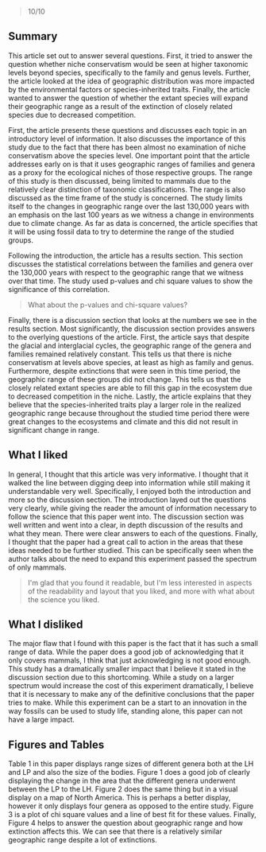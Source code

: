 > 10/10

## Summary
        
This article set out to answer several questions. First, it tried to answer the question whether niche conservatism would be seen at higher taxonomic levels beyond species, specifically to the family and genus levels. Further, the article looked at the idea of geographic distribution was more impacted by the environmental factors or species-inherited traits. Finally, the article wanted to answer the question of whether the extant species will expand their geographic range as a result of the extinction of closely related species due to decreased competition. 
        
First, the article presents these questions and discusses each topic in an introductory level of information. It also discusses the importance of this study due to the fact that there has been almost no examination of niche conservatism above the species level. One important point that the article addresses early on is that it uses geographic ranges of families and genera as a proxy for the ecological niches of those respective groups. The range of this study is then discussed, being limited to mammals due to the relatively clear distinction of taxonomic classifications. The range is also discussed as the time frame of the study is concerned. The study limits itself to the changes in geographic range over the last 130,000 years with an emphasis on the last 100 years as we witness a change in environments due to climate change. As far as data is concerned, the article specifies that it will be using fossil data to try to determine the range of the studied groups. 
  
Following the introduction, the article has a results section. This section discusses the statistical correlations between the families and genera over the 130,000 years with respect to the geographic range that we witness over that time. The study used p-values and chi square values to show the significance of this correlation. 

> What about the p-values and chi-square values?

Finally, there is a discussion section that looks at the numbers we see in the results section. Most significantly, the discussion section provides answers to the overlying questions of the article. First, the article says that despite the glacial and interglacial cycles, the geographic range of the genera and families remained relatively constant. This tells us that there is niche conservatism at levels above species, at least as high as family and genus. Furthermore, despite extinctions that were seen in this time period, the geographic range of these groups did not change. This tells us that the closely related extant species are able to fill this gap in the ecosystem due to decreased competition in the niche. Lastly, the article explains that they believe that the species-inherited traits play a larger role in the realized geographic range because throughout the studied time period there were great changes to the ecosystems and climate and this did not result in significant change in range. 

## What I liked

In general, I thought that this article was very informative. I thought that it walked the line between digging deep into information while still making it understandable very well. Specifically, I enjoyed both the introduction and more so the discussion section. The introduction layed out the questions very clearly, while giving the reader the amount of information necessary to follow the science that this paper went into. The discussion section was well written and went into a clear, in depth discussion of the results and what they mean. There were clear answers to each of the questions. Finally, I thought that the paper had a great call to action in the areas that these ideas needed to be further studied. This can be specifically seen when the author talks about the need to expand this experiment passed the spectrum of only mammals. 

> I'm glad that you found it readable, but I'm less interested in aspects of the readability and layout that you liked, and more with what about the science you liked.
 
## What I disliked
 
The major flaw that I found with this paper is the fact that it has such a small range of data. While the paper does a good job of acknowledging that it only covers mammals, I think that just acknowledging is not good enough. This study has a dramatically smaller impact that I believe it stated in the discussion section due to this shortcoming. While a study on a larger spectrum would increase the cost of this experiment dramatically, I believe that it is necessary to make any of the definitive conclusions that the paper tries to make. While this experiment can be a start to an innovation in the way fossils can be used to study life, standing alone, this paper can not have a large impact. 

## Figures and Tables

Table 1 in this paper displays range sizes of different genera both at the LH and LP and also the size of the bodies. Figure 1 does a good job of clearly displaying the change in the area that the different genera underwent between the LP to the LH. Figure 2 does the same thing but in a visual display on a map of North America. This is perhaps a better display, however it only displays four genera as opposed to the entire study. Figure 3 is a plot of chi square values and a line of best fit for these values. Finally, Figure 4 helps to answer the question about geographic range and how extinction affects this. We can see that there is a relatively similar geographic range despite a lot of extinctions.
